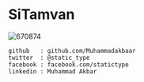 # SiTamvan
![670874](https://github.com/Muhammadakbaar/Profil-Picture/blob/main/633b6b7095b939638c889ee31a56607a.jpg)

```
github   : github.com/Muhammadakbaar
twitter  : @static_type
facebook : facebook.com/statictype
linkedin : Muhammad Akbar

```

<!--
**Muhammadakbaar/Muhammadakbaar** is a ✨ _special_ ✨ repository because its `README.md` (this file) appears on your GitHub profile.

Here are some ideas to get you started:

- 🔭 I’m currently working on ...
- 🌱 I’m currently learning ...
- 👯 I’m looking to collaborate on ...
- 🤔 I’m looking for help with ...
- 💬 Ask me about ...
- 📫 How to reach me: ...
- 😄 Pronouns: ...
- ⚡ Fun fact: ...
-->
